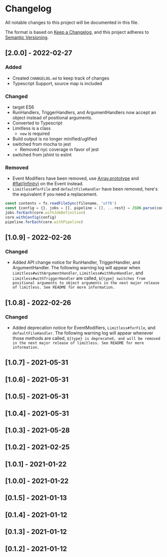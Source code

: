 # Changelog
All notable changes to this project will be documented in this file.

The format is based on [Keep a Changelog](https://keepachangelog.com/en/1.0.0/),
and this project adheres to [Semantic Versioning](https://semver.org/spec/v2.0.0.html).

## [2.0.0] - 2022-02-27
### Added
- Created `CHANGELOG.md` to keep track of changes
- Typescript Support, source map is included
### Changed
- target ES6
- RunHandlers, TriggerHandlers, and ArgumentHandlers now accept an object instead of positional arguments.
- Converted to Typescript
- Limitless is a class 
  - `new` is required
- Build output is no longer minified/uglified
- switched from mocha to jest
  - Removed nyc coverage in favor of jest
- switched from jshint to eslint
### Removed
- Event Modifiers have been removed,
  use [Array.prototype](https://developer.mozilla.org/en-US/docs/Web/JavaScript/Reference/Global_Objects/Array)
  and [#flat(Infinity)](https://developer.mozilla.org/en-US/docs/Web/JavaScript/Reference/Global_Objects/Array/flat) on
  the Event instead.
- `Limitless#forFile` and `defaultFileHandler` have been removed, here's the equivalent if you need a replacement.
```javascript
const contents = fs.readFileSync(filename, 'utf8')
const {config = {}, jobs = [], pipeline = [], ...rest} = JSON.parse(contents)
jobs.forEach(core.withJobDefinition)
core.withConfig(config)
pipeline.forEach(core.withPipeline)
```

## [1.0.9] - 2022-02-26
### Changed
- Added API change notice for RunHandler, TriggerHandler, and ArgumentHandler. The following warning log will appear when 
`Limitless#withArgumentHandler`, `Limitless#withRunHandler`, and `Limitless#withTriggerHandler` are called, 
`${type} switches from positional arguments to object arguments in the next major release of limitless. See README for more information.`

## [1.0.8] - 2022-02-26
### Changed
- Added deprecation notice for EventModifiers, `Limitless#forFile`, and `defaultFileHandler`. The following warning log will appear
whenever those methods are called, `${type} is deprecated, and will be removed in the next major release of limitless. See README for more information.`

## [1.0.7] - 2021-05-31

## [1.0.6] - 2021-05-31

## [1.0.5] - 2021-05-31

## [1.0.4] - 2021-05-31

## [1.0.3] - 2021-05-28

## [1.0.2] - 2021-02-25

## [1.0.1] - 2021-01-22

## [1.0.0] - 2021-01-22

## [0.1.5] - 2021-01-13

## [0.1.4] - 2021-01-12

## [0.1.3] - 2021-01-12

## [0.1.2] - 2021-01-12